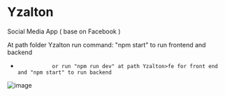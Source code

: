 # Yzalton
Social Media App ( base on Facebook )

At path folder Yzalton run command: "npm start" to run frontend and backend
-                or run "npm run dev" at path Yzalton>fe for front end and "npm start" to run backend

![image](https://github.com/user-attachments/assets/edef4e4e-f8a2-4fc7-ad23-a31310979169)

